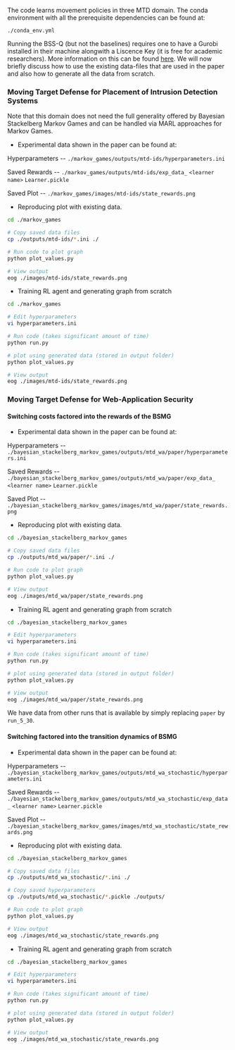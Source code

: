 The code learns movement policies in three MTD domain. The conda environment with all the prerequisite dependencies can be found at:
```
./conda_env.yml
```
Running the BSS-Q (but not the baselines) requires one to have a Gurobi installed in their machine alongwith a Liscence Key (it is free for academic researchers). More information on this can be found [here](https://www.gurobi.com/documentation/9.0/quickstart_mac/retrieving_and_setting_up_.html). We will now briefly discuss how to use the existing data-files that are used in the paper and also how to generate all the data from scratch.

### Moving Target Defense for Placement of Intrusion Detection Systems

Note that this domain does not need the full generality offered by Bayesian Stackelberg Markov Games and can be handled via MARL approaches for Markov Games.

- Experimental data shown in the paper can be found at:

Hyperparameters -- `./markov_games/outputs/mtd-ids/hyperparameters.ini`

Saved Rewards -- `./markov_games/outputs/mtd-ids/exp_data_` `<learner name>` `Learner.pickle`

Saved Plot -- `./markov_games/images/mtd-ids/state_rewards.png`

- Reproducing plot with existing data.

```bash
cd ./markov_games

# Copy saved data files
cp ./outputs/mtd-ids/*.ini ./

# Run code to plot graph
python plot_values.py

# View output
eog ./images/mtd-ids/state_rewards.png
```

- Training RL agent and generating graph from scratch
```bash
cd ./markov_games

# Edit hyperparameters
vi hyperparameters.ini

# Run code (takes significant amount of time)
python run.py

# plot using generated data (stored in output folder)
python plot_values.py

# View output
eog ./images/mtd-ids/state_rewards.png
```

### Moving Target Defense for Web-Application Security

#### Switching costs factored into the rewards of the BSMG

- Experimental data shown in the paper can be found at:

Hyperparameters -- `./bayesian_stackelberg_markov_games/outputs/mtd_wa/paper/hyperparameters.ini`

Saved Rewards -- `./bayesian_stackelberg_markov_games/outputs/mtd_wa/paper/exp_data_` `<learner name>` `Learner.pickle`

Saved Plot -- `./bayesian_stackelberg_markov_games/images/mtd_wa/paper/state_rewards.png`

- Reproducing plot with existing data.

```bash
cd ./bayesian_stackelberg_markov_games

# Copy saved data files
cp ./outputs/mtd_wa/paper/*.ini ./

# Run code to plot graph
python plot_values.py

# View output
eog ./images/mtd_wa/paper/state_rewards.png
```

- Training RL agent and generating graph from scratch
```bash
cd ./bayesian_stackelberg_markov_games

# Edit hyperparameters
vi hyperparameters.ini

# Run code (takes significant amount of time)
python run.py

# plot using generated data (stored in output folder)
python plot_values.py

# View output
eog ./images/mtd_wa/paper/state_rewards.png
```

We have data from other runs that is available by simply replacing `paper` by `run_5_30`.

#### Switching factored into the transition dynamics of BSMG

- Experimental data shown in the paper can be found at:

Hyperparameters -- `./bayesian_stackelberg_markov_games/outputs/mtd_wa_stochastic/hyperparameters.ini`

Saved Rewards -- `./bayesian_stackelberg_markov_games/outputs/mtd_wa_stochastic/exp_data_` `<learner name>` `Learner.pickle`

Saved Plot -- `./bayesian_stackelberg_markov_games/images/mtd_wa_stochastic/state_rewards.png`

- Reproducing plot with existing data.

```bash
cd ./bayesian_stackelberg_markov_games

# Copy saved data files
cp ./outputs/mtd_wa_stochastic/*.ini ./

# Copy saved hyperparameters
cp ./outputs/mtd_wa_stochastic/*.pickle ./outputs/

# Run code to plot graph
python plot_values.py

# View output
eog ./images/mtd_wa_stochastic/state_rewards.png
```

- Training RL agent and generating graph from scratch
```bash
cd ./bayesian_stackelberg_markov_games

# Edit hyperparameters
vi hyperparameters.ini

# Run code (takes significant amount of time)
python run.py

# plot using generated data (stored in output folder)
python plot_values.py

# View output
eog ./images/mtd_wa_stochastic/state_rewards.png
```